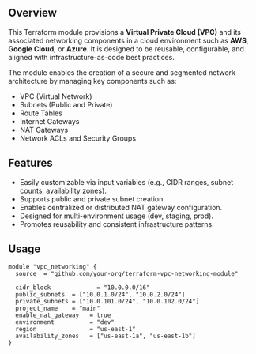 ## Overview

This Terraform module provisions a **Virtual Private Cloud (VPC)** and its associated networking components in a cloud environment such as **AWS**, **Google Cloud**, or **Azure**. It is designed to be reusable, configurable, and aligned with infrastructure-as-code best practices.

The module enables the creation of a secure and segmented network architecture by managing key components such as:

- VPC (Virtual Network)
- Subnets (Public and Private)
- Route Tables
- Internet Gateways
- NAT Gateways
- Network ACLs and Security Groups

## Features

- Easily customizable via input variables (e.g., CIDR ranges, subnet counts, availability zones).
- Supports public and private subnet creation.
- Enables centralized or distributed NAT gateway configuration.
- Designed for multi-environment usage (dev, staging, prod).
- Promotes reusability and consistent infrastructure patterns.

## Usage

```hcl
module "vpc_networking" {
  source  = "github.com/your-org/terraform-vpc-networking-module"

  cidr_block             = "10.0.0.0/16"
  public_subnets  = ["10.0.1.0/24", "10.0.2.0/24"]
  private_subnets = ["10.0.101.0/24", "10.0.102.0/24"]
  project_name    = "main"
  enable_nat_gateway   = true
  environment          = "dev"
  region               = "us-east-1"
  availability_zones   = ["us-east-1a", "us-east-1b"]
}

